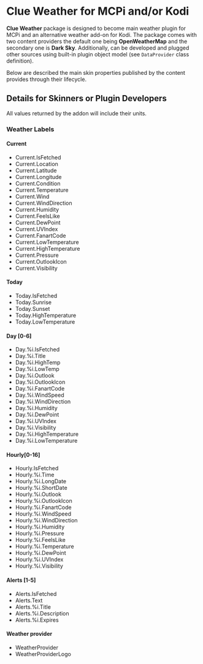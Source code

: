 # Clue Weather for MCPi and/or Kodi

**Clue Weather** package is designed to become main weather plugin for 
MCPi and an alternative weather add-on for Kodi. The package comes with 
two content providers the default one being **OpenWeatherMap** and the 
secondary one is **Dark Sky**. Additionally, can be developed and plugged 
other sources using built-in plugin object model (see `DataProvider` class
definition).

Below are described the main skin properties published by the content provides
through their lifecycle. 

## Details for Skinners or Plugin Developers

All values returned by the addon will include their units.


### Weather Labels

#### Current

* Current.IsFetched
* Current.Location
* Current.Latitude
* Current.Longitude
* Current.Condition
* Current.Temperature
* Current.Wind
* Current.WindDirection
* Current.Humidity
* Current.FeelsLike
* Current.DewPoint
* Current.UVIndex
* Current.FanartCode
* Current.LowTemperature
* Current.HighTemperature
* Current.Pressure
* Current.OutlookIcon
* Current.Visibility

#### Today

* Today.IsFetched
* Today.Sunrise
* Today.Sunset
* Today.HighTemperature
* Today.LowTemperature

#### Day [0-6]

* Day.%i.IsFetched
* Day.%i.Title
* Day.%i.HighTemp
* Day.%i.LowTemp
* Day.%i.Outlook
* Day.%i.OutlookIcon
* Day.%i.FanartCode
* Day.%i.WindSpeed
* Day.%i.WindDirection
* Day.%i.Humidity
* Day.%i.DewPoint
* Day.%i.UVIndex
* Day.%i.Visibility
* Day.%i.HighTemperature
* Day.%i.LowTemperature


#### Hourly[0-16] 

* Hourly.IsFetched
* Hourly.%i.Time
* Hourly.%i.LongDate
* Hourly.%i.ShortDate
* Hourly.%i.Outlook
* Hourly.%i.OutlookIcon
* Hourly.%i.FanartCode
* Hourly.%i.WindSpeed
* Hourly.%i.WindDirection
* Hourly.%i.Humidity
* Hourly.%i.Pressure
* Hourly.%i.FeelsLike
* Hourly.%i.Temperature
* Hourly.%i.DewPoint
* Hourly.%i.UVIndex
* Hourly.%i.Visibility

#### Alerts [1-5]

* Alerts.IsFetched
* Alerts.Text
* Alerts.%i.Title
* Alerts.%i.Description
* Alerts.%i.Expires

#### Weather provider

* WeatherProvider
* WeatherProviderLogo
